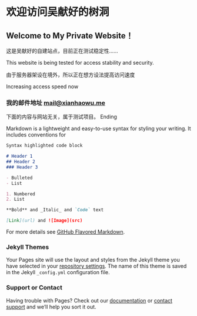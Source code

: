 # 欢迎访问吴献好的树洞
## Welcome to My Private Website！

这是吴献好的自建站点，目前正在测试稳定性......

This website is being tested for access stability and security.

由于服务器架设在境外，所以正在想方设法提高访问速度

Increasing access speed now

### 我的邮件地址 mail@xianhaowu.me

下面的内容与网站无关，属于测试项目。
Ending

Markdown is a lightweight and easy-to-use syntax for styling your writing. It includes conventions for

```markdown
Syntax highlighted code block

# Header 1
## Header 2
### Header 3

- Bulleted
- List

1. Numbered
2. List

**Bold** and _Italic_ and `Code` text

[Link](url) and ![Image](src)
```

For more details see [GitHub Flavored Markdown](https://guides.github.com/features/mastering-markdown/).

### Jekyll Themes

Your Pages site will use the layout and styles from the Jekyll theme you have selected in your [repository settings](https://github.com/Poltaskii/Poltaskii.github.io/settings/pages). The name of this theme is saved in the Jekyll `_config.yml` configuration file.

### Support or Contact

Having trouble with Pages? Check out our [documentation](https://docs.github.com/categories/github-pages-basics/) or [contact support](https://support.github.com/contact) and we’ll help you sort it out.
